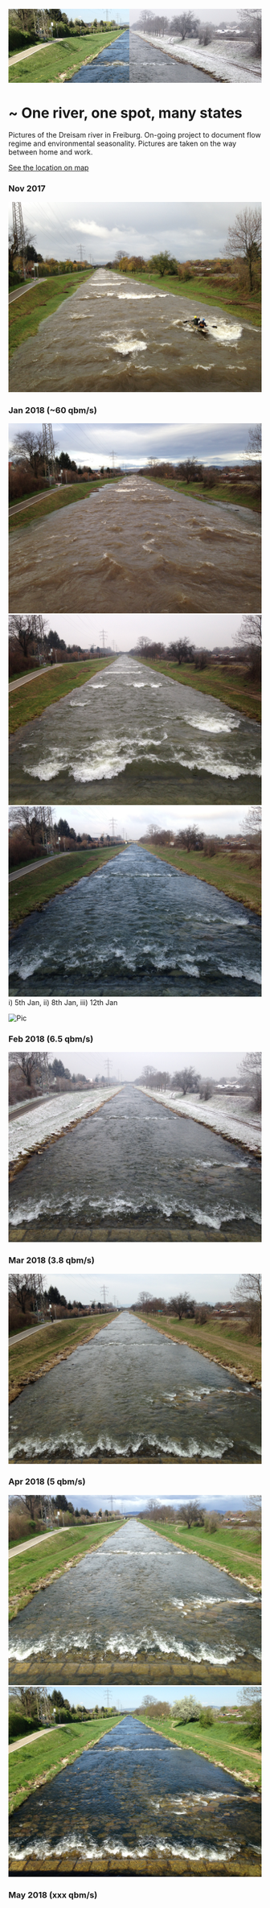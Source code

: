 ![Pic](dreisam_states_sl.png)

# ~ One river, one spot, many states 
Pictures of the Dreisam river in Freiburg. On-going project to document flow regime and environmental seasonality. Pictures are taken on the way between home and work.

[See the location on map](https://www.google.de/maps/place/47%C2%B059'53.2%22N+7%C2%B049'17.3%22E/@47.9981092,7.8039626,14z/data=!3m1!4b1!4m5!3m4!1s0x0:0x0!8m2!3d47.9981111!4d7.8214722)


### Nov 2017
![Pic](2017_11_13.JPG)

### Jan 2018 (~60 qbm/s) 
![Pic](2018_01_05.JPG)
![Pic](2018_01_08.JPG)
![Pic](2018_01_12.JPG)
i) 5th Jan, ii) 8th Jan, iii) 12th Jan

![Pic](2018_01_series.png)


### Feb 2018 (6.5 qbm/s)
![Pic](2018_02_08.JPG)

### Mar 2018 (3.8 qbm/s)
![Pic](2018_03_06.JPG)

### Apr 2018 (5 qbm/s)
![Pic](2018_04_05.JPG)
![Pic](2018_04_17.JPG)

### May 2018 (xxx qbm/s)


